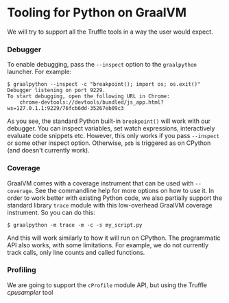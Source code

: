 # Tooling for Python on GraalVM

We will try to support all the Truffle tools in a way the user would expect.

### Debugger

To enable debugging, pass the `--inspect` option to the `graalpython`
launcher. For example:

    $ graalpython --inspect -c "breakpoint(); import os; os.exit()"
    Debugger listening on port 9229.
    To start debugging, open the following URL in Chrome:
        chrome-devtools://devtools/bundled/js_app.html?ws=127.0.1.1:9229/76fcb6dd-35267eb09c3

As you see, the standard Python built-in `breakpoint()` will work with our
debugger. You can inspect variables, set watch expressions, interactively
evaluate code snippets etc. However, this only works if you pass `--inspect` or
some other inspect option. Otherwise, `pdb` is triggered as on CPython (and
doesn't currently work).

### Coverage

GraalVM comes with a coverage instrument that can be used with `--coverage`. See
the commandline help for more options on how to use it. In order to work better
with existing Python code, we also partially support the standard library
`trace` module with this low-overhead GraalVM coverage instrument. So you can do
this:

    $ graalpython -m trace -m -c -s my_script.py

And this will work similarly to how it will run on CPython. The programmatic API
also works, with some limitations. For example, we do not currently track calls,
only line counts and called functions.

### Profiling

We are going to support the `cProfile` module API, but using the Truffle
*cpusampler* tool
